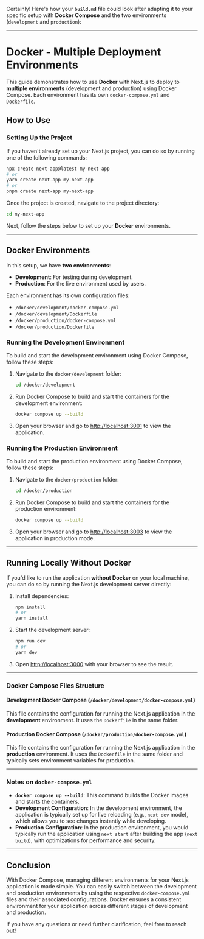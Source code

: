 Certainly! Here's how your **`build.md`** file could look after adapting it to your specific setup with **Docker Compose** and the two environments (`development` and `production`):

---

# Docker - Multiple Deployment Environments

This guide demonstrates how to use **Docker** with Next.js to deploy to **multiple environments** (development and production) using Docker Compose. Each environment has its own `docker-compose.yml` and `Dockerfile`.

## How to Use

### Setting Up the Project

If you haven't already set up your Next.js project, you can do so by running one of the following commands:

```bash
npx create-next-app@latest my-next-app
# or
yarn create next-app my-next-app
# or
pnpm create next-app my-next-app
```

Once the project is created, navigate to the project directory:

```bash
cd my-next-app
```

Next, follow the steps below to set up your **Docker** environments.

---

## Docker Environments

In this setup, we have **two environments**:

* **Development**: For testing during development.
* **Production**: For the live environment used by users.

Each environment has its own configuration files:

* `/docker/development/docker-compose.yml`
* `/docker/development/Dockerfile`
* `/docker/production/docker-compose.yml`
* `/docker/production/Dockerfile`

### Running the Development Environment

To build and start the development environment using Docker Compose, follow these steps:

1. Navigate to the `docker/development` folder:

   ```bash
   cd /docker/development
   ```

2. Run Docker Compose to build and start the containers for the development environment:

   ```bash
   docker compose up --build
   ```

3. Open your browser and go to [http://localhost:3001](http://localhost:3001) to view the application.

### Running the Production Environment

To build and start the production environment using Docker Compose, follow these steps:

1. Navigate to the `docker/production` folder:

   ```bash
   cd /docker/production
   ```

2. Run Docker Compose to build and start the containers for the production environment:

   ```bash
   docker compose up --build
   ```

3. Open your browser and go to [http://localhost:3003](http://localhost:3003) to view the application in production mode.

---

## Running Locally Without Docker

If you'd like to run the application **without Docker** on your local machine, you can do so by running the Next.js development server directly:

1. Install dependencies:

   ```bash
   npm install
   # or
   yarn install
   ```

2. Start the development server:

   ```bash
   npm run dev
   # or
   yarn dev
   ```

3. Open [http://localhost:3000](http://localhost:3000) with your browser to see the result.

---

### Docker Compose Files Structure

#### **Development Docker Compose** (`/docker/development/docker-compose.yml`)

This file contains the configuration for running the Next.js application in the **development** environment. It uses the `Dockerfile` in the same folder.

#### **Production Docker Compose** (`/docker/production/docker-compose.yml`)

This file contains the configuration for running the Next.js application in the **production** environment. It uses the `Dockerfile` in the same folder and typically sets environment variables for production.

---

### Notes on `docker-compose.yml`

* **`docker compose up --build`**: This command builds the Docker images and starts the containers.
* **Development Configuration**: In the development environment, the application is typically set up for live reloading (e.g., `next dev` mode), which allows you to see changes instantly while developing.
* **Production Configuration**: In the production environment, you would typically run the application using `next start` after building the app (`next build`), with optimizations for performance and security.

---

## Conclusion

With Docker Compose, managing different environments for your Next.js application is made simple. You can easily switch between the development and production environments by using the respective `docker-compose.yml` files and their associated configurations. Docker ensures a consistent environment for your application across different stages of development and production.

If you have any questions or need further clarification, feel free to reach out!

